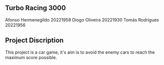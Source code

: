 ## Turbo Racing 3000
Afonso Hermenegildo 20221958
Diogo Oliveira 20221930
Tomás Rodrigues 20221956

## Project Discription
This project is a car game, it's aim is to avoid the enemy cars to reach the maximum score possible.

